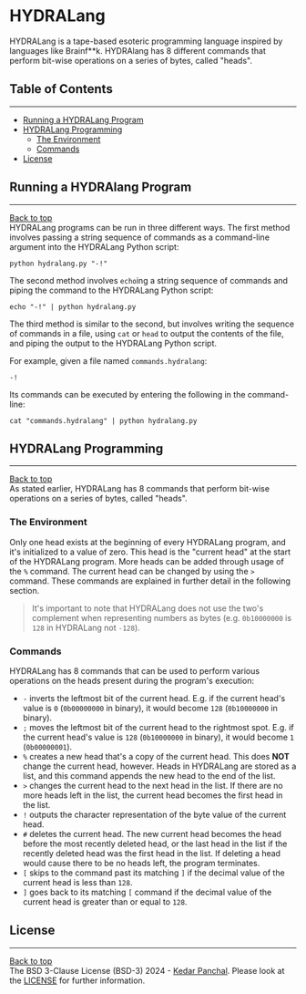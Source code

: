 # HYDRALang

HYDRALang is a tape-based esoteric programming language inspired by languages like Brainf**k. HYDRAlang has 8 different commands that perform bit-wise operations on a series of bytes, called "heads".

## Table of Contents

---
* [Running a HYDRALang Program](#running-a-hydralang-program)
* [HYDRALang Programming](#hydralang-programming)
  * [The Environment](#the-environment)
  * [Commands](#commands)
* [License](#license)

## Running a HYDRAlang Program

--- 
[Back to top](#table-of-contents)  
HYDRALang programs can be run in three different ways. The first method involves passing a string sequence of commands as a command-line argument into the HYDRALang Python script:
```
python hydralang.py "-!"
```
The second method involves `echo`ing a string sequence of commands and piping the command to the HYDRALang Python script:
```
echo "-!" | python hydralang.py
```
The third method is similar to the second, but involves writing the sequence of commands in a file, using `cat` or `head` to output the contents of the file, and piping the output to the HYDRALang Python script.

For example, given a file named `commands.hydralang`:
```
-!
```
Its commands can be executed by entering the following in the command-line:
```
cat "commands.hydralang" | python hydralang.py
```

## HYDRALang Programming

---
[Back to top](#table-of-contents)  
As stated earlier, HYDRALang has 8 commands that perform bit-wise operations on a series of bytes, called "heads".

### The Environment
Only one head exists at the beginning of every HYDRALang program, and it's initialized to a value of zero. This head is the "current head" at the start of the HYDRALang program. More heads can be added through usage of the `%` command. The current head can be changed by using the `>` command. These commands are explained in further detail in the following section.

> It's important to note that HYDRALang does not use the two's complement when representing numbers as bytes (e.g. `0b10000000` is `128` in HYDRALang not `-128`).

### Commands
HYDRALang has 8 commands that can be used to perform various operations on the heads present during the program's execution:

* `-` inverts the leftmost bit of the current head. E.g. if the current head's value is `0` (`0b00000000` in binary), it would become `128` (`0b10000000` in binary).
* `;` moves the leftmost bit of the current head to the rightmost spot. E.g. if the current head's value is `128` (`0b10000000` in binary), it would become `1` (`0b00000001`).
* `%` creates a new head that's a copy of the current head. This does **NOT** change the current head, however. Heads in HYDRALang are stored as a list, and this command appends the new head to the end of the list.
* `>` changes the current head to the next head in the list. If there are no more heads left in the list, the current head becomes the first head in the list.
* `!` outputs the character representation of the byte value of the current head.
* `#` deletes the current head. The new current head becomes the head before the most recently deleted head, or the last head in the list if the recently deleted head was the first head in the list. If deleting a head would cause there to be no heads left, the program terminates.
* `[` skips to the command past its matching `]` if the decimal value of the current head is less than `128`.
* `]` goes back to its matching `[` command if the decimal value of the current head is greater than or equal to `128`.

## License

---
[Back to top](#table-of-contents)  
The BSD 3-Clause License (BSD-3) 2024 - [Kedar Panchal](https://github.com/KedarPanchal). Please look at the
[LICENSE](LICENSE) for further information.